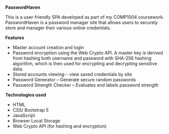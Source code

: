 **PasswordHaven**

This is a user-friendly SPA developed as part of my COMP1004 coursework. PasswordHaven is a password manager site that allows users to securely store and manager their various online credentials.

**Features**
- Master account creation and login
- Password encryption using the Web Crypto API. A master key is derived from hashing both username and password with SHA-256 hashing algorithm, which is then used for encrypting and decrypting sensitive data.
- Stored accounts viewing-- view saved credentials by site
- Password Generator – Generate secure random passwords
- Password Strength Checker – Evaluates and labels password strength

**Technologies used**
- HTML
- CSS/ Bootstrap 5
- JavaScript
- Browser Local Storage
- Web Crypto API (for hashing and encryption)
